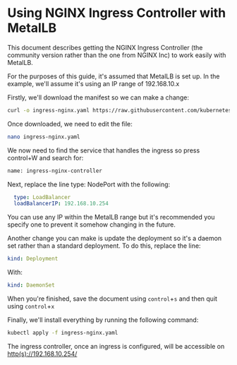 # Using NGINX Ingress Controller with MetalLB

This document describes getting the NGINX Ingress Controller (the community version rather than the one from NGINX Inc) to work easily with MetalLB.

For the purposes of this guide, it's assumed that MetalLB is set up. In the example, we'll assume it's using an IP range of 192.168.10.x

Firstly, we'll download the manifest so we can make a change:

```bash
curl -o ingress-nginx.yaml https://raw.githubusercontent.com/kubernetes/ingress-nginx/controller-v0.43.0/deploy/static/provider/baremetal/deploy.yaml
```

Once downloaded, we need to edit the file:

```bash
nano ingress-nginx.yaml
```

We now need to find the service that handles the ingress so press control+W and search for:

```bash
name: ingress-nginx-controller
```

Next, replace the line type: NodePort with the following:

```yaml
  type: LoadBalancer
  loadBalancerIP: 192.168.10.254
```

You can use any IP within the MetalLB range but it's recommended you specify one to prevent it somehow changing in the future.

Another change you can make is update the deployment so it's a daemon set rather than a standard deployment. To do this, replace the line:

```yaml
kind: Deployment
```

With:

```yaml
kind: DaemonSet
```

When you're finished, save the document using `control`+`s` and then quit using `control`+`x`

Finally, we'll install everything by running the following command:

```bash
kubectl apply -f ingress-nginx.yaml
```

The ingress controller, once an ingress is configured, will be accessible on [http(s)://192.168.10.254/](http://192.168.10.254/)